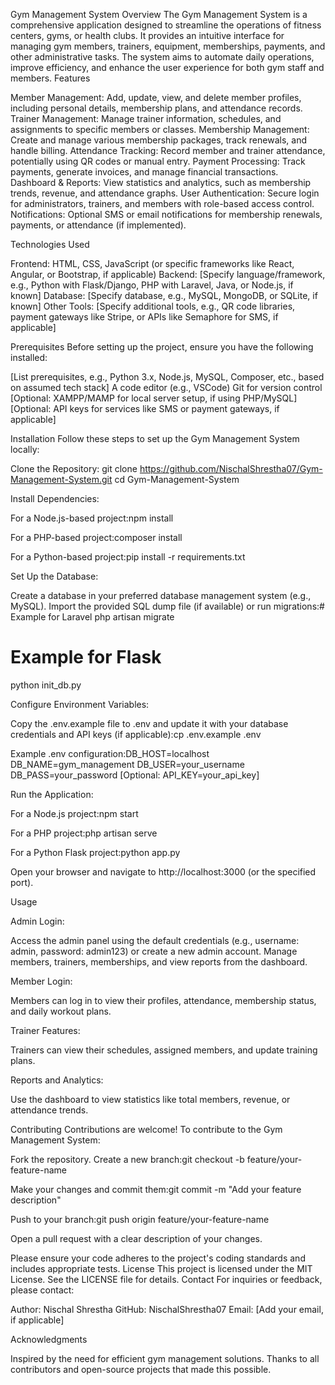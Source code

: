 Gym Management System
Overview
The Gym Management System is a comprehensive application designed to streamline the operations of fitness centers, gyms, or health clubs. It provides an intuitive interface for managing gym members, trainers, equipment, memberships, payments, and other administrative tasks. The system aims to automate daily operations, improve efficiency, and enhance the user experience for both gym staff and members.
Features

Member Management: Add, update, view, and delete member profiles, including personal details, membership plans, and attendance records.
Trainer Management: Manage trainer information, schedules, and assignments to specific members or classes.
Membership Management: Create and manage various membership packages, track renewals, and handle billing.
Attendance Tracking: Record member and trainer attendance, potentially using QR codes or manual entry.
Payment Processing: Track payments, generate invoices, and manage financial transactions.
Dashboard & Reports: View statistics and analytics, such as membership trends, revenue, and attendance graphs.
User Authentication: Secure login for administrators, trainers, and members with role-based access control.
Notifications: Optional SMS or email notifications for membership renewals, payments, or attendance (if implemented).

Technologies Used

Frontend: HTML, CSS, JavaScript (or specific frameworks like React, Angular, or Bootstrap, if applicable)
Backend: [Specify language/framework, e.g., Python with Flask/Django, PHP with Laravel, Java, or Node.js, if known]
Database: [Specify database, e.g., MySQL, MongoDB, or SQLite, if known]
Other Tools: [Specify additional tools, e.g., QR code libraries, payment gateways like Stripe, or APIs like Semaphore for SMS, if applicable]

Prerequisites
Before setting up the project, ensure you have the following installed:

[List prerequisites, e.g., Python 3.x, Node.js, MySQL, Composer, etc., based on assumed tech stack]
A code editor (e.g., VSCode)
Git for version control
[Optional: XAMPP/MAMP for local server setup, if using PHP/MySQL]
[Optional: API keys for services like SMS or payment gateways, if applicable]

Installation
Follow these steps to set up the Gym Management System locally:

Clone the Repository:
git clone https://github.com/NischalShrestha07/Gym-Management-System.git
cd Gym-Management-System


Install Dependencies:

For a Node.js-based project:npm install


For a PHP-based project:composer install


For a Python-based project:pip install -r requirements.txt




Set Up the Database:

Create a database in your preferred database management system (e.g., MySQL).
Import the provided SQL dump file (if available) or run migrations:# Example for Laravel
php artisan migrate

# Example for Flask
python init_db.py




Configure Environment Variables:

Copy the .env.example file to .env and update it with your database credentials and API keys (if applicable):cp .env.example .env


Example .env configuration:DB_HOST=localhost
DB_NAME=gym_management
DB_USER=your_username
DB_PASS=your_password
[Optional: API_KEY=your_api_key]




Run the Application:

For a Node.js project:npm start


For a PHP project:php artisan serve


For a Python Flask project:python app.py


Open your browser and navigate to http://localhost:3000 (or the specified port).



Usage

Admin Login:

Access the admin panel using the default credentials (e.g., username: admin, password: admin123) or create a new admin account.
Manage members, trainers, memberships, and view reports from the dashboard.


Member Login:

Members can log in to view their profiles, attendance, membership status, and daily workout plans.


Trainer Features:

Trainers can view their schedules, assigned members, and update training plans.


Reports and Analytics:

Use the dashboard to view statistics like total members, revenue, or attendance trends.



Contributing
Contributions are welcome! To contribute to the Gym Management System:

Fork the repository.
Create a new branch:git checkout -b feature/your-feature-name


Make your changes and commit them:git commit -m "Add your feature description"


Push to your branch:git push origin feature/your-feature-name


Open a pull request with a clear description of your changes.

Please ensure your code adheres to the project's coding standards and includes appropriate tests.
License
This project is licensed under the MIT License. See the LICENSE file for details.
Contact
For inquiries or feedback, please contact:

Author: Nischal Shrestha
GitHub: NischalShrestha07
Email: [Add your email, if applicable]

Acknowledgments

Inspired by the need for efficient gym management solutions.
Thanks to all contributors and open-source projects that made this possible.

